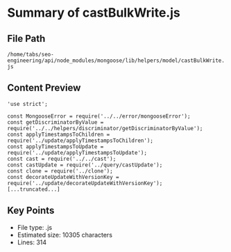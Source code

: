 # Summary of castBulkWrite.js
  
## File Path
`/home/tabs/seo-engineering/api/node_modules/mongoose/lib/helpers/model/castBulkWrite.js`

## Content Preview
```
'use strict';

const MongooseError = require('../../error/mongooseError');
const getDiscriminatorByValue = require('../../helpers/discriminator/getDiscriminatorByValue');
const applyTimestampsToChildren = require('../update/applyTimestampsToChildren');
const applyTimestampsToUpdate = require('../update/applyTimestampsToUpdate');
const cast = require('../../cast');
const castUpdate = require('../query/castUpdate');
const clone = require('../clone');
const decorateUpdateWithVersionKey = require('../update/decorateUpdateWithVersionKey');
[...truncated...]
```

## Key Points
- File type: .js
- Estimated size: 10305 characters
- Lines: 314
